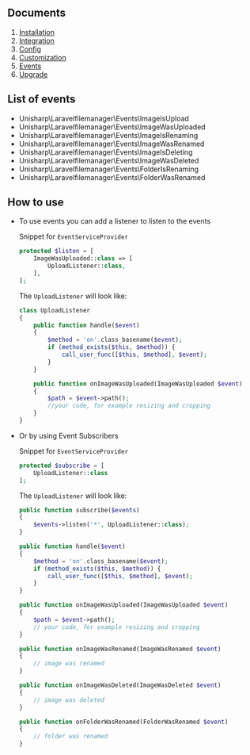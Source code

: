 ## Documents
  1. [Installation](https://unisharp.github.io/laravel-filemanager/installation)
  1. [Integration](https://unisharp.github.io/laravel-filemanager/integration)
  1. [Config](https://unisharp.github.io/laravel-filemanager/config)
  1. [Customization](https://unisharp.github.io/laravel-filemanager/customization)
  1. [Events](https://unisharp.github.io/laravel-filemanager/events)
  1. [Upgrade](https://unisharp.github.io/laravel-filemanager/upgrade)

## List of events
 * Unisharp\Laravelfilemanager\Events\ImageIsUpload
 * Unisharp\Laravelfilemanager\Events\ImageWasUploaded
 * Unisharp\Laravelfilemanager\Events\ImageIsRenaming
 * Unisharp\Laravelfilemanager\Events\ImageWasRenamed
 * Unisharp\Laravelfilemanager\Events\ImageIsDeleting
 * Unisharp\Laravelfilemanager\Events\ImageWasDeleted
 * Unisharp\Laravelfilemanager\Events\FolderIsRenaming
 * Unisharp\Laravelfilemanager\Events\FolderWasRenamed

## How to use
 * To use events you can add a listener to listen to the events

    Snippet for `EventServiceProvider`
    
    ```php
    protected $listen = [
        ImageWasUploaded::class => [
            UploadListener::class,
        ],
    ];
    ```
    
    The `UploadListener` will look like:
    
    ```php
    class UploadListener
    {
        public function handle($event)
        {
            $method = 'on'.class_basename($event);
            if (method_exists($this, $method)) {
                call_user_func([$this, $method], $event);
            }
        }
    
        public function onImageWasUploaded(ImageWasUploaded $event)
        {
            $path = $event->path();
            //your code, for example resizing and cropping
        }
    }
    ```

 * Or by using Event Subscribers

    Snippet for `EventServiceProvider`
    
    ```php
    protected $subscribe = [
        UploadListener::class
    ];
    ```
    
    The `UploadListener` will look like:
    
    ```php
    public function subscribe($events)
    {
        $events->listen('*', UploadListener::class);
    }
    
    public function handle($event)
    {
        $method = 'on'.class_basename($event);
        if (method_exists($this, $method)) {
            call_user_func([$this, $method], $event);
        }
    }
    
    public function onImageWasUploaded(ImageWasUploaded $event)
    {
        $path = $event->path();
        // your code, for example resizing and cropping
    }
    
    public function onImageWasRenamed(ImageWasRenamed $event)
    {
        // image was renamed
    }
    
    public function onImageWasDeleted(ImageWasDeleted $event)
    {
        // image was deleted
    }
    
    public function onFolderWasRenamed(FolderWasRenamed $event)
    {
        // folder was renamed
    }
    ```
